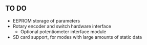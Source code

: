 ## TO DO

- EEPROM storage of parameters
- Rotary encoder and switch hardware interface
  - Optional potentiometer interface module
- SD card support, for modes with large amounts of static data